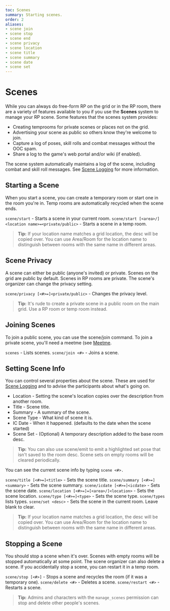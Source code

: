 ```yaml
---
toc: Scenes
summary: Starting scenes.
order: 2
aliases:
- scene join
- scene stop
- scene end
- scene privacy
- scene location
- scene title
- scene summary
- scene date
- scene set
---
```

# Scenes

While you can always do free-form RP on the grid or in the RP room, there are a variety of features available to you if you use the **Scenes** system to manage your RP scene.  Some features that the scenes system provides:

* Creating temprooms for private scenes or places not on the grid.
* Advertising your scene as public so others know they're welcome to join.
* Capture a log of poses, skill rolls and combat messages without the OOC spam.
* Share a log to the game's web portal and/or wiki (if enabled).

The scene system automatically maintains a log of the scene, including combat and skill roll messages.   See [Scene Logging](/help/scenes/logging) for more information.

## Starting  a Scene

When you start a scene, you can create a temporary room or start one in the room you're in.  Temp rooms are automatically recycled when the scene ends.

`scene/start` - Starts a scene in your current room.
`scene/start [<area>/]<location name>=<private/public>` - Starts a scene in a temp room.

> **Tip:** If your location name matches a grid location, the desc will be copied over.  You can use Area/Room for the location name to distinguish between rooms with the same name in different areas.

## Scene Privacy

A scene can either be public (anyone's invited) or private.  Scenes on the grid are public by default.  Scenes in RP rooms are private.  The scene's organizer can change the privacy setting. 

`scene/privacy [<#>=]<private/public>` - Changes the privacy level.

> **Tip:** It's rude to create a private scene in a public room on the main grid. Use a RP room or temp room instead.

## Joining Scenes

To join a public scene, you can use the scene/join command.  To join a private scene, you'll need a meetme (see [Meetme](/help/rooms/meetme).

`scenes` - Lists scenes.
`scene/join <#>` - Joins a scene.

## Setting Scene Info

You can control several properties about the scene.  These are used for [Scene Logging](/help/scenes/logging) and to advise the participants about what's going on.

* Location - Setting the scene's location copies over the description from another room.
* Title - Scene title.
* Summary - A summary of the scene.
* Scene Type - What kind of scene it is.
* IC Date - When it happened.  (defaults to the date when the scene started)
* Scene Set - (Optional) A temporary description added to the base room desc.

> **Tip:** You can also use scene/emit to emit a highlighted set pose that isn't saved to the room desc.  Scene sets on empty rooms will be cleared periodically.

You can see the current scene info by typing `scene <#>.`

`scene/title [<#>=]<title>` - Sets the scene title.
`scene/summary [<#>=]<summary>` - Sets the scene summary.
`scene/icdate [<#>=]<icdate>` - Sets the scene date.
`scene/location [<#>=]=[<area>/]<location>` - Sets the scene location.
`scene/type [<#>=]<type>` - Sets the scene type.  `scene/types` lists types.
`scene/set <desc>` - Sets the scene in the current room.  Leave blank to clear.

> **Tip:** If your location name matches a grid location, the desc will be copied over.  You can use Area/Room for the location name to distinguish between rooms with the same name in different areas.

## Stopping a Scene

You should stop a scene when it's over.  Scenes with empty rooms will be stopped automatically at some point.  The scene organizer can also delete a scene.  If you accidentally stop a scene, you can restart it in a temp room.

`scene/stop [<#>]` - Stops a scene and recycles the room (if it was a temporary one).
`scene/delete <#>` - Deletes a scene.
`scene/restart <#>` - Restarts a scene.

> **Tip:** Admins and characters with the `manage_scenes` permission can stop and delete other people's scenes.



